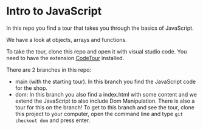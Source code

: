 # Intro to JavaScript

In this repo you find a tour that takes you through the basics of JavaScript. 

We have a look at objects, arrays and functions. 

To take the tour, clone this repo and open it with visual studio code. You need to have the extension [CodeTour](https://marketplace.visualstudio.com/items?itemName=vsls-contrib.codetour)  installed. 

There are 2 branches in this repo:
- main (with the starting tour). In this branch you find the JavaScript code for the shop. 
- dom: In this branch you also find a index.html with some content and we extend the JavaScript to also include Dom Manipulation. There is also a tour for this on the branch! To get to this branch and see the tour, clone this project to your computer, open the command line and type `git checkout dom` and press enter. 
